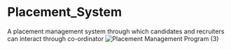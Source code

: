 # Placement_System
A placement management system through which candidates and recruiters can interact through co-ordinator
![Placement Management Program (3)](https://user-images.githubusercontent.com/75832766/144729777-b0de431b-ea99-4781-8e28-cf80a47735eb.png)
